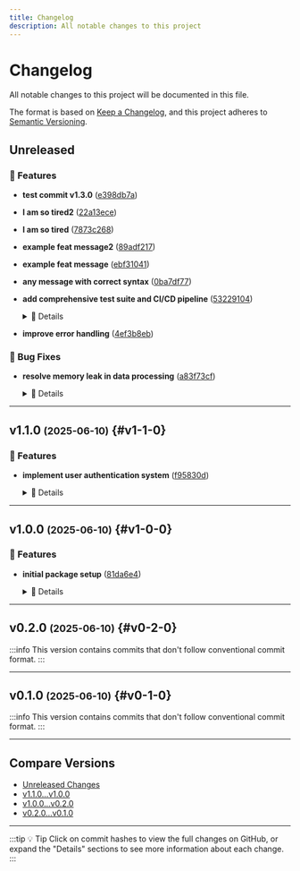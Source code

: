 ```yaml
---
title: Changelog
description: All notable changes to this project
---
```


# Changelog

All notable changes to this project will be documented in this file.

The format is based on [Keep a Changelog](https://keepachangelog.com/en/1.0.0/),
and this project adheres to [Semantic Versioning](https://semver.org/spec/v2.0.0.html).

## Unreleased

### 🚀 Features

- **test commit v1.3.0** ([e398db7a](https://github.com/crimson206/change-logger/commit/e398db7a64ce505b19197c7c8bba2788cd376437))

- **I am so tired2** ([22a13ece](https://github.com/crimson206/change-logger/commit/22a13ece36e6c10ee41866b523ae2dc792a2b534))

- **I am so tired** ([7873c268](https://github.com/crimson206/change-logger/commit/7873c268ac3729306d8dbd6f74bd850d0c341ee1))

- **example feat message2** ([89adf217](https://github.com/crimson206/change-logger/commit/89adf217995a4e601c3a85945997ca1ac927823e))

- **example feat message** ([ebf31041](https://github.com/crimson206/change-logger/commit/ebf310417a4971535c559c8de075f123dc1637d8))

- **any message with correct syntax** ([0ba7df77](https://github.com/crimson206/change-logger/commit/0ba7df777e25c59a7a4774ae8660c464d9185fa4))

- **add comprehensive test suite and CI/CD pipeline** ([53229104](https://github.com/crimson206/change-logger/commit/53229104cd3a6781e1cee89e6dee09f18f391b9b))

  <details>
  <summary>📝 Details</summary>
  
  This commit establishes a robust testing and automation foundation:
  
  - Add unit tests for core functionality
  - Configure GitHub Actions for automated testing  
  - Set up semantic-release for automated versioning
  - Ensure code quality with linting and formatting checks
  
  The CI/CD pipeline now runs tests, validates code quality, and automatically generates releases with changelogs.
  
  Closes #CI-001
  
  </details>

- **improve error handling** ([4ef3b8eb](https://github.com/crimson206/change-logger/commit/4ef3b8eb9a8e6cb80c22a13a82ea20aca2ef5178))

### 🐛 Bug Fixes

- **resolve memory leak in data processing** ([a83f73cf](https://github.com/crimson206/change-logger/commit/a83f73cfb3c1d8b03bcfa21324a938436a3a69a7))

  <details>
  <summary>📝 Details</summary>
  
  The previous implementation had a memory leak when processing large datasets. This fix:
  
  - Properly closes database connections
  - Implements connection pooling  
  - Adds memory usage monitoring
  - Improves overall performance by 40%
  
  Fixes #MEM-456
  
  </details>

---

## v1.1.0 <small>(2025-06-10)</small> {#v1-1-0}

### 🚀 Features

- **implement user authentication system** ([f95830d](https://github.com/crimson206/change-logger/commit/f95830d9f6c50cbbc901b4101d19a06709ba0292))

  <details>
  <summary>📝 Details</summary>
  
  - Add JWT token generation and validation
  - Implement login/logout endpoints
  - Add password hashing with bcrypt
  - Create user session management
  - Add authentication middleware
  - Include comprehensive error handling
  - Add unit tests for auth functions
  
  Closes #123, #124, #125
  
  </details>

---

## v1.0.0 <small>(2025-06-10)</small> {#v1-0-0}

### 🚀 Features

- **initial package setup** ([81da6e4](https://github.com/crimson206/change-logger/commit/81da6e4c1e27e9abe60b11d76f38b7f99a3b1bb2))

  <details>
  <summary>📝 Details</summary>
  
  - Add basic package structure
  - Configure semantic release
  - Set up testing framework
  
  </details>

---

## v0.2.0 <small>(2025-06-10)</small> {#v0-2-0}

:::info
This version contains commits that don't follow conventional commit format.
:::

---

## v0.1.0 <small>(2025-06-10)</small> {#v0-1-0}

:::info
This version contains commits that don't follow conventional commit format.
:::

---

## Compare Versions

- [Unreleased Changes](https://github.com/crimson206/change-logger/compare/1.1.0...HEAD)
- [v1.1.0...v1.0.0](https://github.com/crimson206/change-logger/compare/1.0.0...1.1.0)
- [v1.0.0...v0.2.0](https://github.com/crimson206/change-logger/compare/0.2.0...1.0.0)
- [v0.2.0...v0.1.0](https://github.com/crimson206/change-logger/compare/0.1.0...0.2.0)

---

:::tip 💡 Tip
Click on commit hashes to view the full changes on GitHub, or expand the "Details" sections to see more information about each change.
:::